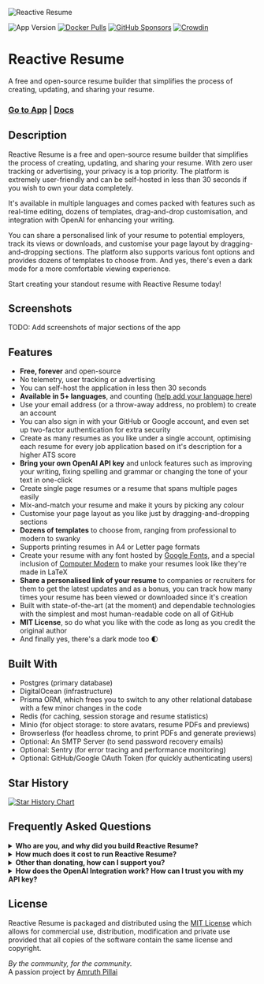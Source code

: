 ![Reactive Resume](https://res.cloudinary.com/amruth-pillai/image/upload/v1699180255/reactive-resume/readme/banner_zvieca.png)

![App Version](https://img.shields.io/github/package-json/version/AmruthPillai/Reactive-Resume/v4?label=version)
[![Docker Pulls](https://img.shields.io/docker/pulls/amruthpillai/reactive-resume)](https://hub.docker.com/repository/docker/amruthpillai/reactive-resume)
[![GitHub Sponsors](https://img.shields.io/github/sponsors/AmruthPillai)](https://github.com/sponsors/AmruthPillai)
[![Crowdin](https://badges.crowdin.net/reactive-resume/localized.svg)](https://crowdin.com/project/reactive-resume)

# Reactive Resume

A free and open-source resume builder that simplifies the process of creating, updating, and sharing your resume.

### [Go to App](https://rxresu.me/) | [Docs](https://docs.rxresu.me/)

## Description

Reactive Resume is a free and open-source resume builder that simplifies the process of creating, updating, and sharing your resume. With zero user tracking or advertising, your privacy is a top priority. The platform is extremely user-friendly and can be self-hosted in less than 30 seconds if you wish to own your data completely.

It's available in multiple languages and comes packed with features such as real-time editing, dozens of templates, drag-and-drop customisation, and integration with OpenAI for enhancing your writing.

You can share a personalised link of your resume to potential employers, track its views or downloads, and customise your page layout by dragging-and-dropping sections. The platform also supports various font options and provides dozens of templates to choose from. And yes, there's even a dark mode for a more comfortable viewing experience.

Start creating your standout resume with Reactive Resume today!

## Screenshots

TODO: Add screenshots of major sections of the app

## Features

- **Free, forever** and open-source
- No telemetry, user tracking or advertising
- You can self-host the application in less then 30 seconds
- **Available in 5+ languages**, and counting ([help add your language here](https://translate.rxresu.me/))
- Use your email address (or a throw-away address, no problem) to create an account
- You can also sign in with your GitHub or Google account, and even set up two-factor authentication for extra security
- Create as many resumes as you like under a single account, optimising each resume for every job application based on it's description for a higher ATS score
- **Bring your own OpenAI API key** and unlock features such as improving your writing, fixing spelling and grammar or changing the tone of your text in one-click
- Create single page resumes or a resume that spans multiple pages easily
- Mix-and-match your resume and make it yours by picking any colour
- Customise your page layout as you like just by dragging-and-dropping sections
- **Dozens of templates** to choose from, ranging from professional to modern to swanky
- Supports printing resumes in A4 or Letter page formats
- Create your resume with any font hosted by [Google Fonts](https://fonts.google.com/), and a special inclusion of [Computer Modern](https://tug.org/FontCatalogue/computermodern/) to make your resumes look like they're made in LaTeX
- **Share a personalised link of your resume** to companies or recruiters for them to get the latest updates and as a bonus, you can track how many times your resume has been viewed or downloaded since it's creation
- Built with state-of-the-art (at the moment) and dependable technologies with the simplest and most human-readable code on all of GitHub
- **MIT License**, so do what you like with the code as long as you credit the original author
- And finally yes, there's a dark mode too 🌓

## Built With

- Postgres (primary database)
- DigitalOcean (infrastructure)
- Prisma ORM, which frees you to switch to any other relational database with a few minor changes in the code
- Redis (for caching, session storage and resume statistics)
- Minio (for object storage: to store avatars, resume PDFs and previews)
- Browserless (for headless chrome, to print PDFs and generate previews)
- Optional: An SMTP Server (to send password recovery emails)
- Optional: Sentry (for error tracing and performance monitoring)
- Optional: GitHub/Google OAuth Token (for quickly authenticating users)

## Star History

<a href="https://star-history.com/#AmruthPillai/Reactive-Resume&Date">
  <picture>
    <source media="(prefers-color-scheme: dark)" srcset="https://api.star-history.com/svg?repos=AmruthPillai/Reactive-Resume&type=Date&theme=dark" />
    <source media="(prefers-color-scheme: light)" srcset="https://api.star-history.com/svg?repos=AmruthPillai/Reactive-Resume&type=Date" />
    <img alt="Star History Chart" src="https://api.star-history.com/svg?repos=AmruthPillai/Reactive-Resume&type=Date" />
  </picture>
</a>

## Frequently Asked Questions

<details>
  <summary><strong>Who are you, and why did you build Reactive Resume?</strong></summary>
  
  I'm Amruth Pillai, just another run-off-the-mill developer working at Elara Digital GmbH in Berlin, Germany. I'm married to my beautiful and insanely supportive wife who has helped me in more ways than one in seeing this project to it's fruition. I am originally from Bengaluru, India where I was a developer at Postman (the API testing tool) for a short while. My hobbies include eating, living and breathing code.

Back in my university days, I designed a really cool dark mode resume (link on my website) using Figma and I had a line of friends and strangers asking me to design their resume for them.

While I could have charged everyone a hefty sum and retired even before I began, I decided to build the first version of Reactive Resume in 2019. Since then, it's gone through multiple iterations as I've learned a lot of better coding practices over the years.

At the time of writing, Reactive Resume is probably one of the only handful of resume builders out there available to the world for free and without an annoying paywall at the end. While being free is often associated with software that's not of good quality, I strive to prove them wrong and build a product that people love using and are benefitted by it.

My dream has always been to build something that at least a handful people use on a daily basis, and I'm extremely proud to say that Reactive Resume, over it's years of development, has **helped over half a million people build their resume**, and I hope it only increases from here and reaches more people who are in need of a good resume to kickstart their career but can't afford to pay for one.

</details>

<details>
  <summary><strong>How much does it cost to run Reactive Resume?</strong></summary>

It's not much honestly. DigitalOcean has graciously sponsored their infrastructure to allow me to host Reactive Resume on their platform. There's a small fee I pay to dependent services, to send emails for example, and the most of it goes to managing the domain and other related apps (documentation).

I've spent countless hours and sleepless nights building the application though, and I honestly do not expect anything in return but to hear from you on how the app has helped you with your career.

But if you do feel like supporting the developer and the future development of Reactive Resume, please donate (_only if you have some extra money lying around_) to me on my [GitHub Sponsors page](https://github.com/sponsors/AmruthPillai/). You can choose to donate one-time or sponsor a recurring donation.

</details>

<details>
  <summary><strong>Other than donating, how can I support you?</strong></summary>

**If you speak a language other than English**, sign up to be a translator on Crowdin, our translation management service. You can help translate the product to your language and share it among your community. Even if the language is already translated, it helps to sign up as you would be notified when there are new phrases to be translated.

**If you work in the media, are an influencer or have lots of friends**, share the app with your circles and let them know so it can reach the people who need it the most. I’m also [open for interviews](mailto:hello@amruthpillai.com), although that’s wishful thinking. If you do mention Reactive Resume on your blog, let me know so that I can link back to you here.

**If you found a bug or have an idea for a feature**, raise an issue on GitHub or shoot me a message and let me know what you’d like to see. I can’t promise that it’ll be done soon, but juggling work, life and open-source, I’ll definitely get to it when I can.

</details>

<details>
  <summary><strong>How does the OpenAI Integration work? How can I trust you with my API key?</strong></summary>

You should **absolutely not** trust me with your OpenAI API key.

OpenAI has been a game-changer for all of us. I cannot tell you how much ChatGPT has helped me in my everyday work and with the development of Reactive Resume. It only makes sense that you leverage what AI has to offer and let it help you build the perfect resume.

While most applications out there charge you a fee to use their AI services (rightfully so, because it isn’t cheap), you can choose to enter your own OpenAI API key on the Settings page (under OpenAI Integration). The key is stored in your browser’s local storage, which means that if you uninstall your browser, or even clear your data, the key is gone with it. All requests made to OpenAI are also sent directly to their service and does not hit the app servers at all.

The policy behind “Bring your own Key” (BYOK) is [still being discussed](https://community.openai.com/t/openais-bring-your-own-key-policy/14538/46) and probably might change over a period of time, but while it’s available, I would keep the feature on the app.

You are free to turn off all AI features (and not be aware of it’s existence) simply by not adding a key in the Settings page and still make use of all of the useful features that Reactive Resume has to offer. I would even suggest you to take the extra step of using ChatGPT to write your content, and simply copy it over to Reactive Resume.

</details>

## License

Reactive Resume is packaged and distributed using the [MIT License](/LICENSE.md) which allows for commercial use, distribution, modification and private use provided that all copies of the software contain the same license and copyright.

_By the community, for the community._  
A passion project by [Amruth Pillai](https://www.amruthpillai.com/)
